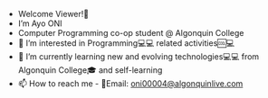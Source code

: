 - Welcome Viewer!👋 
-  I’m Ayo ONI
- Computer Programming co-op student @ Algonquin College
- 👀 I’m interested in Programming💻💻 related activities🆒💻
- 🌱 I’m currently learning new and evolving technologies💻💻 from Algonquin College🎓 and self-learning
- 📫 How to reach me - 📠Email: oni00004@algonquinlive.com 

<!---
oniayodeji10/oniayodeji10 is a ✨ special ✨ repository because its `README.md` (this file) appears on your GitHub profile.
You can click the Preview link to take a look at your changes.
--->
